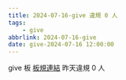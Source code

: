 ```yaml
---
title: 2024-07-16-give 違規 0 人
tags:
    - give
abbrlink: 2024-07-16-give
date: give-2024-07-16 12:00:00
---
```

give 板 [板規連結](https://www.ptt.cc/bbs/give/M.1612495900.A.C32.html)
昨天違規 0 人
